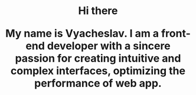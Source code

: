 <h1 align="center">Hi there</a> 
<p>My name is Vyacheslav. I am a front-end developer with a sincere passion for creating intuitive and complex interfaces, optimizing the performance of web app. </p>

